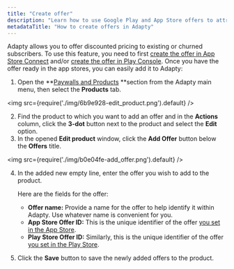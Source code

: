 ```yaml
---
title: "Create offer"
description: "Learn how to use Google Play and App Store offers to attract and keep users engaged in Adapty"
metadataTitle: "How to create offers in Adapty"
---
```


Adapty allows you to offer discounted pricing to existing or churned subscribers. To use this feature, you need to first [create the offer in App Store Connect](app-store-offers) and/or [create the offer in Play Console](google-play-offers). Once you have the offer ready in the app stores, you can easily add it to Adapty:

1. Open the **[Paywalls and Products](https://app.adapty.io/products) **section from the Adapty main menu, then select the **Products** tab.

   
<img
  src={require('./img/6b9e928-edit_product.png').default}
/>



2. Find the product to which you want to add an offer and in the **Actions** column, click the **3-dot** button next to the product and select the **Edit** option.
3. In the opened **Edit product** window, click the **Add Offer** button below the **Offers** title.  

   
<img
  src={require('./img/b0e04fe-add_offer.png').default}
/>



4. In the added new empty line, enter the offer you wish to add to the product.

   Here are the fields for the offer:

   - **Offer name:** Provide a name for the offer to help identify it within Adapty. Use whatever name is convenient for you.
   - **App Store Offer ID:** This is the unique identifier of the offer [you set in the App Store](app-store-products).
   - **Play Store Offer ID:** Similarly, this is the unique identifier of the offer [you set in the Play Store](android-products).
5. Click the **Save** button to save the newly added offers to the product.